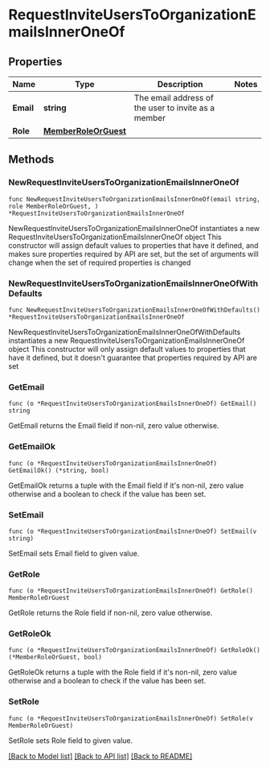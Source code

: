 # RequestInviteUsersToOrganizationEmailsInnerOneOf

## Properties

Name | Type | Description | Notes
------------ | ------------- | ------------- | -------------
**Email** | **string** | The email address of the user to invite as a member | 
**Role** | [**MemberRoleOrGuest**](MemberRoleOrGuest.md) |  | 

## Methods

### NewRequestInviteUsersToOrganizationEmailsInnerOneOf

`func NewRequestInviteUsersToOrganizationEmailsInnerOneOf(email string, role MemberRoleOrGuest, ) *RequestInviteUsersToOrganizationEmailsInnerOneOf`

NewRequestInviteUsersToOrganizationEmailsInnerOneOf instantiates a new RequestInviteUsersToOrganizationEmailsInnerOneOf object
This constructor will assign default values to properties that have it defined,
and makes sure properties required by API are set, but the set of arguments
will change when the set of required properties is changed

### NewRequestInviteUsersToOrganizationEmailsInnerOneOfWithDefaults

`func NewRequestInviteUsersToOrganizationEmailsInnerOneOfWithDefaults() *RequestInviteUsersToOrganizationEmailsInnerOneOf`

NewRequestInviteUsersToOrganizationEmailsInnerOneOfWithDefaults instantiates a new RequestInviteUsersToOrganizationEmailsInnerOneOf object
This constructor will only assign default values to properties that have it defined,
but it doesn't guarantee that properties required by API are set

### GetEmail

`func (o *RequestInviteUsersToOrganizationEmailsInnerOneOf) GetEmail() string`

GetEmail returns the Email field if non-nil, zero value otherwise.

### GetEmailOk

`func (o *RequestInviteUsersToOrganizationEmailsInnerOneOf) GetEmailOk() (*string, bool)`

GetEmailOk returns a tuple with the Email field if it's non-nil, zero value otherwise
and a boolean to check if the value has been set.

### SetEmail

`func (o *RequestInviteUsersToOrganizationEmailsInnerOneOf) SetEmail(v string)`

SetEmail sets Email field to given value.


### GetRole

`func (o *RequestInviteUsersToOrganizationEmailsInnerOneOf) GetRole() MemberRoleOrGuest`

GetRole returns the Role field if non-nil, zero value otherwise.

### GetRoleOk

`func (o *RequestInviteUsersToOrganizationEmailsInnerOneOf) GetRoleOk() (*MemberRoleOrGuest, bool)`

GetRoleOk returns a tuple with the Role field if it's non-nil, zero value otherwise
and a boolean to check if the value has been set.

### SetRole

`func (o *RequestInviteUsersToOrganizationEmailsInnerOneOf) SetRole(v MemberRoleOrGuest)`

SetRole sets Role field to given value.



[[Back to Model list]](../README.md#documentation-for-models) [[Back to API list]](../README.md#documentation-for-api-endpoints) [[Back to README]](../README.md)


